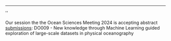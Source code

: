 -----
''


Our session the the Ocean Sciences Meeting 2024 is accepting abstract [submissions](https://agu.confex.com/agu/OSM24/prelim.cgi/Session/196601): DO009 - New knowledge through Machine Learning guided exploration of large-scale datasets in physical oceanography

